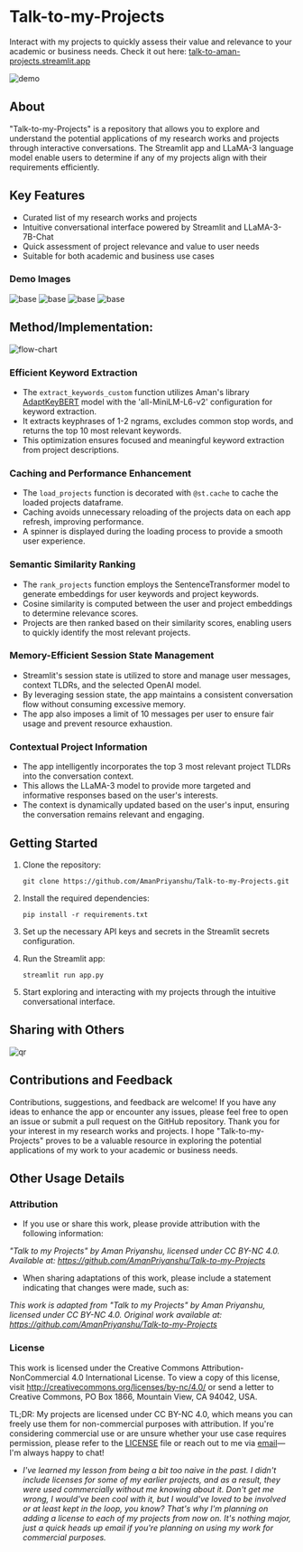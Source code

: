# Talk-to-my-Projects

Interact with my projects to quickly assess their value and relevance to your academic or business needs. Check it out here: [talk-to-aman-projects.streamlit.app](https://talk-to-aman-projects.streamlit.app/)

![demo](/images/demo.gif)

## About

"Talk-to-my-Projects" is a repository that allows you to explore and understand the potential applications of my research works and projects through interactive conversations. The Streamlit app and LLaMA-3 language model enable users to determine if any of my projects align with their requirements efficiently.

## Key Features

- Curated list of my research works and projects
- Intuitive conversational interface powered by Streamlit and LLaMA-3-7B-Chat
- Quick assessment of project relevance and value to user needs
- Suitable for both academic and business use cases

### Demo Images
![base](/images/base.png)
![base](/images/federated-learning.png)
![base](/images/keywords.png)
![base](/images/differential-privacy.png)

## Method/Implementation:

![flow-chart](/images/flow_chart.png)

### Efficient Keyword Extraction
- The `extract_keywords_custom` function utilizes Aman's library [AdaptKeyBERT](https://github.com/AmanPriyanshu/AdaptKeyBERT) model with the 'all-MiniLM-L6-v2' configuration for keyword extraction.
- It extracts keyphrases of 1-2 ngrams, excludes common stop words, and returns the top 10 most relevant keywords.
- This optimization ensures focused and meaningful keyword extraction from project descriptions.

### Caching and Performance Enhancement
- The `load_projects` function is decorated with `@st.cache` to cache the loaded projects dataframe.
- Caching avoids unnecessary reloading of the projects data on each app refresh, improving performance.
- A spinner is displayed during the loading process to provide a smooth user experience.

### Semantic Similarity Ranking
- The `rank_projects` function employs the SentenceTransformer model to generate embeddings for user keywords and project keywords.
- Cosine similarity is computed between the user and project embeddings to determine relevance scores.
- Projects are then ranked based on their similarity scores, enabling users to quickly identify the most relevant projects.

### Memory-Efficient Session State Management
- Streamlit's session state is utilized to store and manage user messages, context TLDRs, and the selected OpenAI model.
- By leveraging session state, the app maintains a consistent conversation flow without consuming excessive memory.
- The app also imposes a limit of 10 messages per user to ensure fair usage and prevent resource exhaustion.

### Contextual Project Information
- The app intelligently incorporates the top 3 most relevant project TLDRs into the conversation context.
- This allows the LLaMA-3 model to provide more targeted and informative responses based on the user's interests.
- The context is dynamically updated based on the user's input, ensuring the conversation remains relevant and engaging.

## Getting Started

1. Clone the repository:
   ```
   git clone https://github.com/AmanPriyanshu/Talk-to-my-Projects.git
   ```

2. Install the required dependencies:
   ```
   pip install -r requirements.txt
   ```

3. Set up the necessary API keys and secrets in the Streamlit secrets configuration.

4. Run the Streamlit app:
   ```
   streamlit run app.py
   ```

5. Start exploring and interacting with my projects through the intuitive conversational interface.

## Sharing with Others

![qr](/images/qr_code.png)   

## Contributions and Feedback

Contributions, suggestions, and feedback are welcome! If you have any ideas to enhance the app or encounter any issues, please feel free to open an issue or submit a pull request on the GitHub repository. Thank you for your interest in my research works and projects. I hope "Talk-to-my-Projects" proves to be a valuable resource in exploring the potential applications of my work to your academic or business needs.

## Other Usage Details

### Attribution

* If you use or share this work, please provide attribution with the following information:

_"Talk to my Projects" by Aman Priyanshu, licensed under CC BY-NC 4.0. Available at: https://github.com/AmanPriyanshu/Talk-to-my-Projects_

* When sharing adaptations of this work, please include a statement indicating that changes were made, such as:

_This work is adapted from "Talk to my Projects" by Aman Priyanshu, licensed under CC BY-NC 4.0. Original work available at: https://github.com/AmanPriyanshu/Talk-to-my-Projects_

### License
This work is licensed under the Creative Commons Attribution-NonCommercial 4.0 International License. To view a copy of this license, visit http://creativecommons.org/licenses/by-nc/4.0/ or send a letter to Creative Commons, PO Box 1866, Mountain View, CA 94042, USA.

TL;DR: My projects are licensed under CC BY-NC 4.0, which means you can freely use them for non-commercial purposes with attribution. If you're considering commercial use or are unsure whether your use case requires permission, please refer to the [LICENSE](/LICENSE) file or reach out to me via [email](amanpriyanshusms2001@gmail.com)—I'm always happy to chat!

* _I've learned my lesson from being a bit too naive in the past. I didn't include licenses for some of my earlier projects, and as a result, they were used commercially without me knowing about it. Don't get me wrong, I would've been cool with it, but I would've loved to be involved or at least kept in the loop, you know? That's why I'm planning on adding a license to each of my projects from now on. It's nothing major, just a quick heads up email if you're planning on using my work for commercial purposes._
